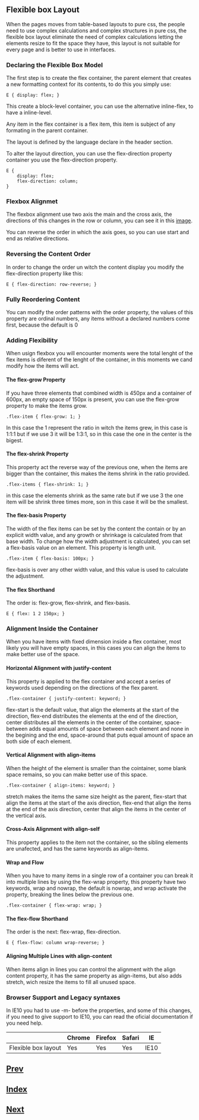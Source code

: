## Flexible box Layout

When the pages moves from table-based layouts to pure css, the people need to use complex calculations and complex structures in pure css, the flexible box layout eliminate the need of complex calculations letting the elements resize to fit the space they have, this layout is not suitable for every page and is better to use in interfaces.

### Declaring the Flexible Box Model

The first step is to create the flex container, the parent element that creates a new formatting context for its contents, to do this you simply use:

```
E { display: flex; }
```

This create a block-level container, you can use the alternative inline-flex, to have a inline-level.

Any item in the flex container is a flex item, this item is subject of any formating in the parent container.

The layout is defined by the language declare in the header section.

To alter the layout direction, you can use the flex-direction property container you use the flex-direction property.

```
E {
    display: flex;
    flex-direction: column;
}
```

### Flexbox Alignmet

The flexbox alignment use two axis the main and the cross axis, the directions of this changes in the row or column, you can see it in this [image](src/image1.png).

You can reverse the order in which the axis goes, so you can use start and end as relative directions.

### Reversing the Content Order

In order to change the order un witch the content display you modify the flex-direction property like this:

```
E { flex-direction: row-reverse; }
```

### Fully Reordering Content

You can modify the order patterns with the order property, the values of this property are ordinal numbers, any items without a declared numbers come first, because the default is 0

### Adding Flexibility

When usign flexbox you will encounter moments were the total lenght of the flex items is diferent of the lenght of the  container, in this moments we cand modify how the items will act.

#### The flex-grow Property

If you have three elements that combined width is 450px and a container of 600px, an empty space of 150px is present, you can use the flex-grow property to make the items grow.

```
.flex-item { flex-grow: 1; }
```

In this case the 1 represent the ratio in witch the items grew, in this case is 1:1:1 but if we use 3 it will be 1:3:1, so in this case the one in the center is the bigest.


#### The flex-shrink Property

This property act the reverse way of the previous one, when the items are bigger than the container, this makes the items shrink in the ratio provided.

```
.flex-items { flex-shrink: 1; }
```

in this case the elements shrink as the same rate but if we use 3 the one item will be shrink three times more, son in this case it will be the smallest.

#### The flex-basis Property

The width of the flex items can be set by the content the contain or by an explicit width value, and any growth or shrinkage is calculated from that base width. To change how the width adjustment is calculated, you can set a flex-basis value on an element. This property is length unit.

```
.flex-item { flex-basis: 100px; }
```

flex-basis is over any other width value, and this value is used to calculate the adjustment.

#### The flex Shorthand 

The order is: flex-grow, flex-shrink, and flex-basis.

```
E { flex: 1 2 150px; }
```

### Alignment Inside the Container

When you have items with fixed dimension inside a flex container, most likely you will have empty spaces, in this cases you can align the items to make better use of the space.

#### Horizontal Alignment with justify-content

This property is applied to the flex container and accept a series of keywords used depending on the directions of the flex parent.

```
.flex-container { justify-content: keyword; }
```

flex-start is the default value, that align the elements at the start of the direction, flex-end distributes the elements at the end of the direction, center distributes all the elements in the center of the container, space-between adds equal amounts of space between each element and none in the begining and the end, space-around that puts equal amount of space an both side of each element.

#### Vertical Alignment with align-items

When the height of the element is smaller than the cointainer, some blank space remains, so you can make better use of this space.

```
.flex-container { align-items: keyword; }
```

stretch makes the items the same size height as the parent, flex-start that align the items at the start of the axis direction, flex-end that align the items at the end of the axis direction, center that align the items in the center of the vertical axis.

#### Cross-Axis Alignment with align-self

This property applies to the item not the container, so the sibling elements are unafected, and has the same keywords as align-items.

#### Wrap and Flow

When you have to many items in a single row of a container you can break it into multiple lines by using the flex-wrap property, this property have two keywords, wrap and nowrap, the default is nowrap, and wrap activate the property, breaking the lines below the previous one.

```
.flex-container { flex-wrap: wrap; }
```

#### The flex-flow Shorthand 

The order is the next: flex-wrap, flex-direction.

```
E { flex-flow: column wrap-reverse; }
```

#### Aligning Multiple Lines with align-content

When items align in lines you can control the alignment with the align content property, it has the same property as align-items, but also adds stretch, wich resize the items to fill all unused space.

### Browser Support and Legacy syntaxes

In IE10 you had to use -m- before the properties, and some of this changes, if you need to give support to IE10, you can read the oficial documentation if you need help.

|                      | Chrome | Firefox | Safari |   IE |
| -------------------- | ------ | ------- | ------ | ---- |
| Flexible box layout  |   Yes  |    Yes  |   Yes  | IE10 |


## [Prev](https://github.com/IIKUYY/CSS/blob/main/Chapter14/Ch14.md)
## [Index](https://github.com/IIKUYY/CSS/blob/main/Chapter15/README.md)
## [Next](https://github.com/IIKUYY/CSS/blob/main/Chapter16/Ch16md)